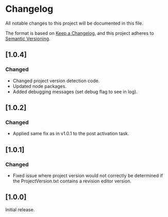 # Changelog

All notable changes to this project will be documented in this file.

The format is based on [Keep a Changelog](https://keepachangelog.com/en/1.0.0/),
and this project adheres to [Semantic Versioning](https://semver.org/spec/v2.0.0.html).

## [1.0.4]

### Changed

- Changed project version detection code.
- Updated node packages.
- Added debugging messages (set debug flag to see in log).

## [1.0.2]

### Changed

- Applied same fix as in v1.0.1 to the post activation task.

## [1.0.1]

### Changed

- Fixed issue where project version would not correctly be determined if the ProjectVersion.txt contains a revision editor version.

## [1.0.0]

Initial release.